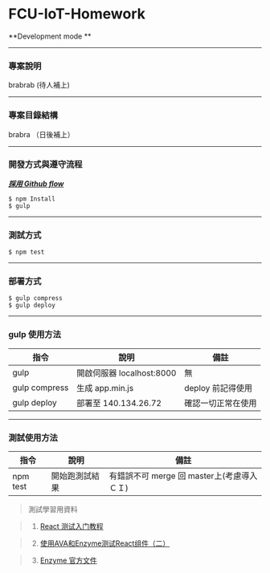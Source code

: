 # FCU-IoT-Homework

**Development mode **

***

### 專案說明
brabrab (待人補上)

***

### 專案目錄結構

brabra （日後補上）

***

### 開發方式與遵守流程

**_[採用 Github flow](http://blog.krdai.info/post/17485259496/github-flow)_**

```
$ npm Install
$ gulp
```

***

### 測試方式
```
$ npm test
```
***
### 部署方式
```
$ gulp compress
$ gulp deploy
```
***

### gulp 使用方法
| 指令 | 說明 | 備註
| --- | --- | ---
| gulp | 開啟伺服器 localhost:8000 | 無
| gulp compress | 生成 app.min.js | deploy 前記得使用
| gulp deploy | 部署至 140.134.26.72 | 確認一切正常在使用

***

### 測試使用方法
| 指令 | 說明 | 備註
| --- | --- | ---
|npm test | 開始跑測試結果 | 有錯誤不可 merge 回 master上(考慮導入ＣＩ)

> 測試學習用資料

> 1. [React 测试入门教程](http://www.ruanyifeng.com/blog/2016/02/react-testing-tutorial.html)

> 2. [使用AVA和Enzyme测试React组件（二）](http://zhaozhiming.github.io/blog/2016/03/29/use-ava-and-enzyme-to-test-react-component-part2/)

> 3. [Enzyme 官方文件](http://airbnb.io/enzyme/)
